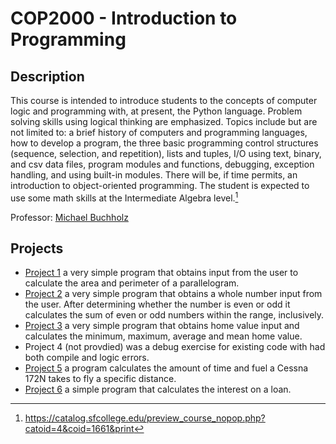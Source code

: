 # COP2000 - Introduction to Programming

## Description
This course is intended to introduce students to the concepts of computer logic and programming with, at present, the Python language. Problem solving skills using logical thinking are emphasized. Topics include but are not limited to: a brief history of computers and programming languages, how to develop a program, the three basic programming control structures (sequence, selection, and repetition), lists and tuples, I/O using text, binary, and csv data files, program modules and functions, debugging, exception handling, and using built-in modules. There will be, if time permits, an introduction to object-oriented programming. The student is expected to use some math skills at the Intermediate Algebra level.[^1]

Professor: [Michael Buchholz](https://www.sfcollege.edu/ite/contact/index) 

## Projects
- [Project 1](https://github.com/nasumilu-owner/cop2002/tree/main/Project%201) a very simple program that obtains input from the user to calculate the area and perimeter of a parallelogram.
- [Project 2](https://github.com/nasumilu-owner/cop2002/tree/main/Project%202) a very simple program that obtains a whole number input from the user. After determining whether the number is even or odd it calculates the sum of even or odd numbers within the range, inclusively.
- [Project 3](https://github.com/nasumilu-owner/cop2002/tree/main/Project%203) a very simple program that obtains home value input and calculates the minimum, maximum, average and mean home value.
- Project 4 (not provdied) was a debug exercise for existing code with had both compile and logic errors.
- [Project 5](https://github.com/nasumilu-owner/cop2002/tree/main/Project%205) a program calculates the amount of time and fuel a Cessna 172N takes to fly a specific distance.
- [Project 6](https://github.com/nasumilu-owner/cop2002/tree/main/Project%206) a simple program that calculates the interest on a loan.


[^1]:https://catalog.sfcollege.edu/preview_course_nopop.php?catoid=4&coid=1661&print